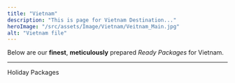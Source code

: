 ```yaml
---
title: "Vietnam"
description: "This is page for Vietnam Destination..."
heroImage: "/src/assets/Image/Vietnam/Veitnam_Main.jpg"
alt: "Vietnam file"
---
```


Below are our **finest**, **meticulously** prepared _Ready Packages_ for Vietnam.

<hr />

<p>Holiday Packages</p>
